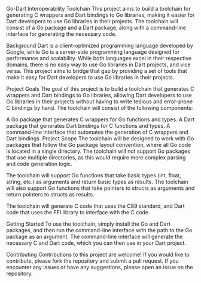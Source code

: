 Go-Dart Interoperability Toolchain
This project aims to build a toolchain for generating C wrappers and Dart bindings to Go libraries, making it easier for Dart developers to use Go libraries in their projects. The toolchain will consist of a Go package and a Dart package, along with a command-line interface for generating the necessary code.

Background
Dart is a client-optimized programming language developed by Google, while Go is a server-side programming language designed for performance and scalability. While both languages excel in their respective domains, there is no easy way to use Go libraries in Dart projects, and vice versa. This project aims to bridge that gap by providing a set of tools that make it easy for Dart developers to use Go libraries in their projects.

Project Goals
The goal of this project is to build a toolchain that generates C wrappers and Dart bindings to Go libraries, allowing Dart developers to use Go libraries in their projects without having to write tedious and error-prone C bindings by hand. The toolchain will consist of the following components:

A Go package that generates C wrappers for Go functions and types.
A Dart package that generates Dart bindings for C functions and types.
A command-line interface that automates the generation of C wrappers and Dart bindings.
Project Scope
The toolchain will be designed to work with Go packages that follow the Go package layout convention, where all Go code is located in a single directory. The toolchain will not support Go packages that use multiple directories, as this would require more complex parsing and code generation logic.

The toolchain will support Go functions that take basic types (int, float, string, etc.) as arguments and return basic types as results. The toolchain will also support Go functions that take pointers to structs as arguments and return pointers to structs as results.

The toolchain will generate C code that uses the C89 standard, and Dart code that uses the FFI library to interface with the C code.

Getting Started
To use the toolchain, simply install the Go and Dart packages, and then run the command-line interface with the path to the Go package as an argument. The command-line interface will generate the necessary C and Dart code, which you can then use in your Dart project.

Contributing
Contributions to this project are welcome! If you would like to contribute, please fork the repository and submit a pull request. If you encounter any issues or have any suggestions, please open an issue on the repository.
